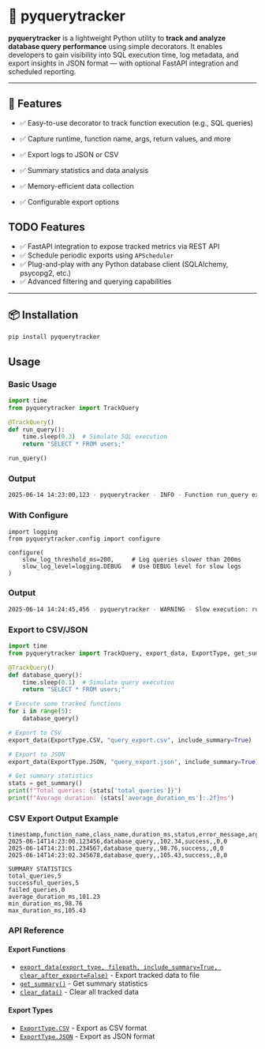 # 🐍 pyquerytracker

**pyquerytracker** is a lightweight Python utility to **track and analyze database query performance** using simple decorators. It enables developers to gain visibility into SQL execution time, log metadata, and export insights in JSON format — with optional FastAPI integration and scheduled reporting.

---

## 🚀 Features

- ✅ Easy-to-use decorator to track function execution (e.g., SQL queries)
- ✅ Capture runtime, function name, args, return values, and more

- ✅ Export logs to JSON or CSV
- ✅ Summary statistics and data analysis
- ✅ Memory-efficient data collection
- ✅ Configurable export options

## TODO Features
- ✅ FastAPI integration to expose tracked metrics via REST API
- ✅ Schedule periodic exports using `APScheduler`
- ✅ Plug-and-play with any Python database client (SQLAlchemy, psycopg2, etc.)
- ✅ Advanced filtering and querying capabilities

---

## 📦 Installation

```bash
pip install pyquerytracker
```

## Usage
### Basic Usage
```python
import time
from pyquerytracker import TrackQuery

@TrackQuery()
def run_query():
    time.sleep(0.3)  # Simulate SQL execution
    return "SELECT * FROM users;"

run_query()
```
### Output
```bash
2025-06-14 14:23:00,123 - pyquerytracker - INFO - Function run_query executed successfully in 305.12ms
```

### With Configure
```
import logging
from pyquerytracker.config import configure

configure(
    slow_log_threshold_ms=200,     # Log queries slower than 200ms
    slow_log_level=logging.DEBUG   # Use DEBUG level for slow logs
)
```

### Output
```bash
2025-06-14 14:24:45,456 - pyquerytracker - WARNING - Slow execution: run_query took 501.87ms
```

### Export to CSV/JSON
```python
import time
from pyquerytracker import TrackQuery, export_data, ExportType, get_summary

@TrackQuery()
def database_query():
    time.sleep(0.1)  # Simulate query execution
    return "SELECT * FROM users;"

# Execute some tracked functions
for i in range(5):
    database_query()

# Export to CSV
export_data(ExportType.CSV, "query_export.csv", include_summary=True)

# Export to JSON
export_data(ExportType.JSON, "query_export.json", include_summary=True)

# Get summary statistics
stats = get_summary()
print(f"Total queries: {stats['total_queries']}")
print(f"Average duration: {stats['average_duration_ms']:.2f}ms")
```

### CSV Export Output Example
```csv
timestamp,function_name,class_name,duration_ms,status,error_message,args_count,kwargs_count
2025-06-14T14:23:00.123456,database_query,,102.34,success,,0,0
2025-06-14T14:23:01.234567,database_query,,98.76,success,,0,0
2025-06-14T14:23:02.345678,database_query,,105.43,success,,0,0

SUMMARY STATISTICS
total_queries,5
successful_queries,5
failed_queries,0
average_duration_ms,101.23
min_duration_ms,98.76
max_duration_ms,105.43
```

### API Reference

#### Export Functions
- [`export_data(export_type, filepath, include_summary=True, clear_after_export=False)`](pyquerytracker/export.py) - Export tracked data to file
- [`get_summary()`](pyquerytracker/export.py) - Get summary statistics
- [`clear_data()`](pyquerytracker/export.py) - Clear all tracked data

#### Export Types
- [`ExportType.CSV`](pyquerytracker/config.py) - Export as CSV format
- [`ExportType.JSON`](pyquerytracker/config.py) - Export as JSON format



